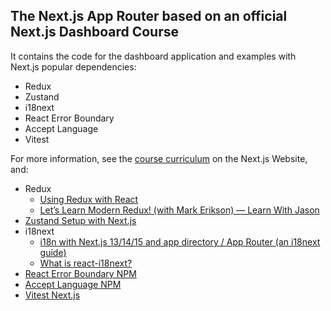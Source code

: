 ## The Next.js App Router based on an official Next.js Dashboard Course

It contains the code for the dashboard application and examples with Next.js popular dependencies:
- Redux
- Zustand
- i18next
- React Error Boundary
- Accept Language
- Vitest

For more information, see the [course curriculum](https://nextjs.org/learn) on the Next.js Website, and:
- Redux
    - [Using Redux with React](https://redux.js.org/tutorials/fundamentals/part-5-ui-react#using-redux-with-react)
    - [Let’s Learn Modern Redux! (with Mark Erikson) — Learn With Jason](https://www.youtube.com/watch?v=9zySeP5vH9c&t=2s) 
- [Zustand Setup with Next.js](https://zustand.docs.pmnd.rs/guides/nextjs)
- i18next 
    - [i18n with Next.js 13/14/15 and app directory / App Router (an i18next guide)](https://www.locize.com/blog/next-app-dir-i18n)
    - [What is react-i18next?](https://react.i18next.com/)
- [React Error Boundary NPM](https://www.npmjs.com/package/react-error-boundary)
- [Accept Language NPM](https://www.npmjs.com/package/accept-language)
- [Vitest Next.js](https://nextjs.org/docs/app/building-your-application/testing/vitest)
